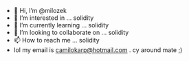 - 👋 Hi, I’m @milozek
- 👀 I’m interested in ... solidity
- 🌱 I’m currently learning ... solidity
- 💞️ I’m looking to collaborate on ... solidity
- 📫 How to reach me ... solidity 
- lol my email is camilokarp@hotmail.com . cy around mate ;)

<!---
milozek/milozek is a ✨ special ✨ repository because its `README.md` (this file) appears on your GitHub profile.
You can click the Preview link to take a look at your changes.
--->
